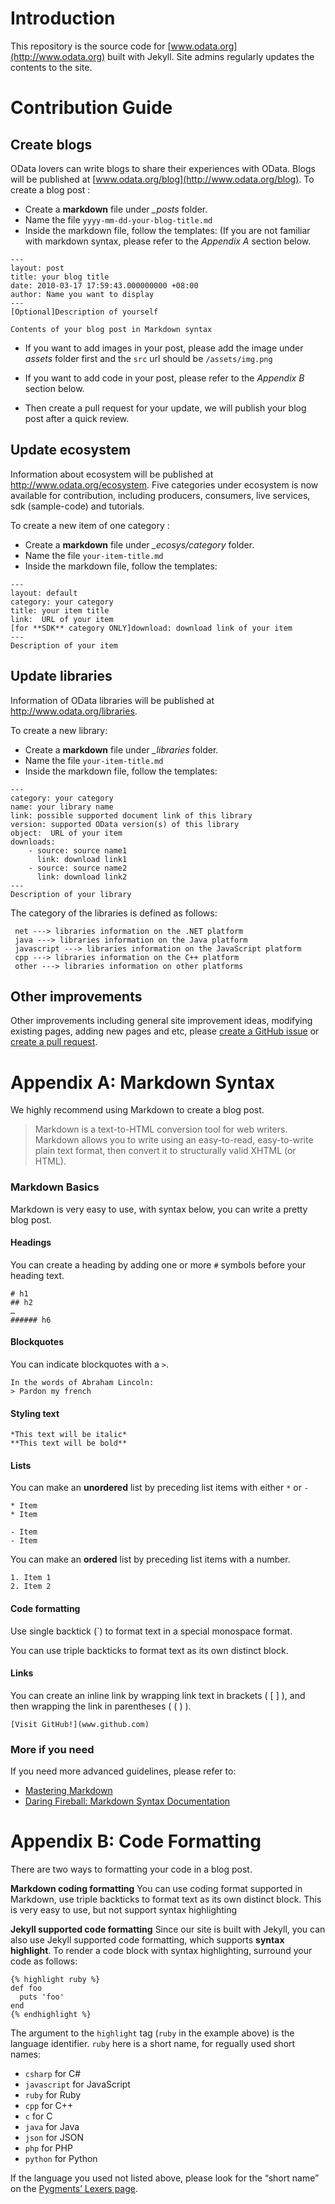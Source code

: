 # Introduction

This repository is the source code for [www.odata.org](http://www.odata.org) built with Jekyll. Site admins regularly updates the contents to the site.

# Contribution Guide

## Create blogs
OData lovers can write blogs to share their experiences with OData. Blogs will be published at [www.odata.org/blog](http://www.odata.org/blog). To create a blog post :

-  Create a **markdown** file under *_posts* folder. 
- Name the file `yyyy-mm-dd-your-blog-title.md`
- Inside the markdown file, follow the templates:  (If you are not familiar with markdown syntax, please refer to the *Appendix A* section below.
```
---
layout: post
title: your blog title
date: 2010-03-17 17:59:43.000000000 +08:00
author: Name you want to display
---
[Optional]Description of yourself

Contents of your blog post in Markdown syntax
```


- If you want to  add images in your post, please add the image under *assets* folder first and the `src` url should be `/assets/img.png`
- If you want to add code in your post, please refer to the *Appendix B* section below.

- Then create a pull request for your update, we will publish your blog post after a quick review.

## Update ecosystem

Information about ecosystem will be published at http://www.odata.org/ecosystem. Five categories under ecosystem is now available for contribution, including producers,  consumers, live services, sdk (sample-code) and tutorials. 

To create a new item of one category : 

- Create a **markdown** file under *_ecosys/category* folder. 
- Name the file `your-item-title.md`
- Inside the markdown file, follow the templates: 
```
---
layout: default
category: your category
title: your item title 
link:  URL of your item
[for **SDK** category ONLY]download: download link of your item
---
Description of your item
```

## Update libraries

 Information of OData libraries will be published at http://www.odata.org/libraries.
 
 To create a new library: 

- Create a **markdown** file under *_libraries* folder. 
- Name the file `your-item-title.md`
- Inside the markdown file, follow the templates: 
```
---
category: your category
name: your library name
link: possible supported document link of this library
version: supported OData version(s) of this library 
object:  URL of your item
downloads:
	- source: source name1
	  link: download link1
	- source: source name2
	  link: download link2
---
Description of your library
```
The category of the libraries is defined as follows:
```
 net ---> libraries information on the .NET platform
 java ---> libraries information on the Java platform
 javascript ---> libraries information on the JavaScript platform
 cpp ---> libraries information on the C++ platform
 other ---> libraries information on other platforms
``` 

## Other improvements

Other improvements including general site improvement ideas, modifying existing pages, adding new pages and etc, please [create a GitHub issue](https://github.com/ODataOrg/odataorg.github.io/issues) or [create a pull request](https://github.com/ODataOrg/odataorg.github.io/pulls).

# Appendix A: Markdown Syntax

We highly recommend using Markdown to create a blog post. 

> Markdown is a text-to-HTML conversion tool for web writers. Markdown allows you to write using an easy-to-read, easy-to-write plain text format, then convert it to structurally valid XHTML (or HTML).

### Markdown Basics
Markdown is very easy to use, with syntax below, you can write a pretty blog post.
#### Headings
You can create a heading by adding one or more `#` symbols before your heading text. 
```
# h1
## h2
…
###### h6
```
#### Blockquotes
You can indicate blockquotes with a `>`.
```
In the words of Abraham Lincoln:
> Pardon my french
```
#### Styling text
```
*This text will be italic*
**This text will be bold**
```
#### Lists
You can make an **unordered** list by preceding list items with either `*` or `-`
```
* Item
* Item

- Item
- Item
```
You can make an **ordered** list by preceding list items with a number.
```
1. Item 1
2. Item 2
```
#### Code formatting
Use single backtick (`) to format text in a special monospace format. 

You can use triple backticks to format text as its own distinct block.


#### Links
You can create an inline link by wrapping link text in brackets ( [ ] ), and then wrapping the link in parentheses ( ( ) ).
```
[Visit GitHub!](www.github.com)
```
### More if you need
If you need more advanced guidelines, please refer to:

- [Mastering Markdown](https://guides.github.com/features/mastering-markdown/)
- [Daring Fireball: Markdown Syntax Documentation](http://daringfireball.net/projects/markdown)

# Appendix B: Code Formatting

There are two ways to formatting your code in a blog post.

**Markdown coding formatting**
You can use coding format supported in Markdown, use triple backticks to format text as its own distinct block. This is very easy to use, but not support syntax highlighting 

**Jekyll supported code formatting**
Since our site is built with Jekyll, you can also use Jekyll supported code formatting, which supports **syntax highlight**. To render a code block with syntax highlighting, surround your code as follows:
```
{% highlight ruby %}
def foo
  puts 'foo'
end
{% endhighlight %}
```
The argument to the `highlight` tag (`ruby` in the example above) is the language identifier. `ruby` here is a short name, for regually used short names:
- `csharp` for C#
- `javascript` for JavaScript
- `ruby` for Ruby
- `cpp` for C++
- `c` for C
- `java` for Java
- `json` for JSON
- `php` for PHP
- `python` for Python

If the language you used not listed above, please look for the “short name” on the [Pygments’ Lexers page](http://pygments.org/docs/lexers/).
